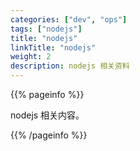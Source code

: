 ```yaml
---
categories: ["dev", "ops"]
tags: ["nodejs"] 
title: "nodejs"
linkTitle: "nodejs"
weight: 2
description: nodejs 相关资料
---
```


{{% pageinfo %}}

nodejs 相关内容。

{{% /pageinfo %}}
